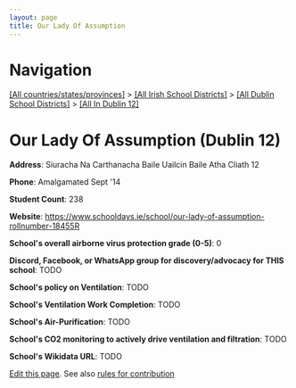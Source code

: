 ```yaml
---
layout: page
title: Our Lady Of Assumption
---
```

# Navigation

[[All countries/states/provinces]](../../../..) > [[All Irish School Districts]](../../..) > [[All Dublin School Districts]](../..) > [[All In Dublin 12]](..)

# Our Lady Of Assumption (Dublin 12)

**Address**: Siuracha Na Carthanacha Baile Uailcin Baile Atha Cliath 12

**Phone**: Amalgamated Sept '14

**Student Count**: 238

**Website**: <https://www.schooldays.ie/school/our-lady-of-assumption-rollnumber-18455R>

**School's overall airborne virus protection grade (0-5)**: 0

**Discord, Facebook, or WhatsApp group for discovery/advocacy for THIS school**: TODO

**School's policy on Ventilation**: TODO

**School's Ventilation Work Completion**: TODO

**School's Air-Purification**: TODO

**School's CO2 monitoring to actively drive ventilation and filtration**: TODO

**School's Wikidata URL**: TODO


[Edit this page](https://github.com/ventilate-schools/Ireland/edit/main/./Dublin_12/Our_Lady_Of_Assumption.md). See also [rules for contribution](../../../contribution-rules/)